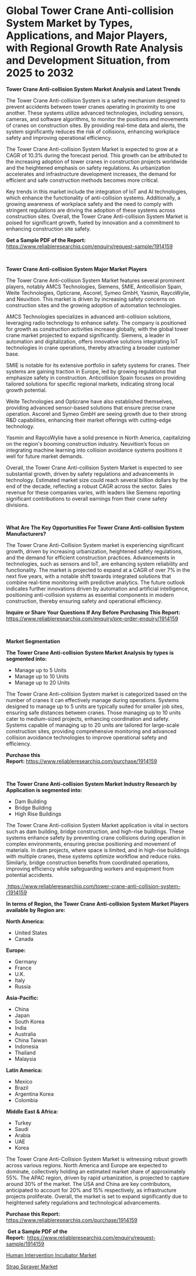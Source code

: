 <p><h1>Global Tower Crane Anti-collision System Market by Types, Applications, and Major Players, with Regional Growth Rate Analysis and Development Situation, from 2025 to 2032</h1></p><p><strong>Tower Crane Anti-collision System Market Analysis and Latest Trends</strong></p>
<p><p>The Tower Crane Anti-collision System is a safety mechanism designed to prevent accidents between tower cranes operating in proximity to one another. These systems utilize advanced technologies, including sensors, cameras, and software algorithms, to monitor the positions and movements of cranes on construction sites. By providing real-time data and alerts, the system significantly reduces the risk of collisions, enhancing workplace safety and improving operational efficiency.</p><p>The Tower Crane Anti-collision System Market is expected to grow at a CAGR of 10.3% during the forecast period. This growth can be attributed to the increasing adoption of tower cranes in construction projects worldwide and the heightened emphasis on safety regulations. As urbanization accelerates and infrastructure development increases, the demand for efficient and safe construction methods becomes more critical.</p><p>Key trends in this market include the integration of IoT and AI technologies, which enhance the functionality of anti-collision systems. Additionally, a growing awareness of workplace safety and the need to comply with stringent regulations are driving the adoption of these systems across construction sites. Overall, the Tower Crane Anti-collision System Market is poised for significant growth, fueled by innovation and a commitment to enhancing construction site safety.</p></p>
<p><strong>Get a Sample PDF of the Report:&nbsp;</strong> <a href="https://www.reliableresearchiq.com/enquiry/request-sample/1914159?utm_campaign=103&utm_medium=2&utm_source=Github&utm_content=ia&utm_term=01032025&utm_id=tower-crane-anti-collision-system">https://www.reliableresearchiq.com/enquiry/request-sample/1914159</a></p>
<p>&nbsp;</p>
<p><strong>Tower Crane Anti-collision System Major Market Players</strong></p>
<p><p>The Tower Crane Anti-collision System Market features several prominent players, notably AMCS Technologies, Siemens, SMIE, Anticollision Spain, Weite Technologies, Opticrane, Ascorel, Symeo GmbH, Yasmin, RaycoWylie, and Neuvition. This market is driven by increasing safety concerns on construction sites and the growing adoption of automation technologies.</p><p>AMCS Technologies specializes in advanced anti-collision solutions, leveraging radio technology to enhance safety. The company is positioned for growth as construction activities increase globally, with the global tower crane market projected to expand significantly. Siemens, a leader in automation and digitalization, offers innovative solutions integrating IoT technologies in crane operations, thereby attracting a broader customer base.</p><p>SMIE is notable for its extensive portfolio in safety systems for cranes. Their systems are gaining traction in Europe, led by growing regulations that emphasize safety in construction. Anticollision Spain focuses on providing tailored solutions for specific regional markets, indicating strong local growth potential.</p><p>Weite Technologies and Opticrane have also established themselves, providing advanced sensor-based solutions that ensure precise crane operation. Ascorel and Symeo GmbH are seeing growth due to their strong R&D capabilities, enhancing their market offerings with cutting-edge technology.</p><p>Yasmin and RaycoWylie have a solid presence in North America, capitalizing on the region's booming construction industry. Neuvition’s focus on integrating machine learning into collision avoidance systems positions it well for future market demands.</p><p>Overall, the Tower Crane Anti-collision System Market is expected to see substantial growth, driven by safety regulations and advancements in technology. Estimated market size could reach several billion dollars by the end of the decade, reflecting a robust CAGR across the sector. Sales revenue for these companies varies, with leaders like Siemens reporting significant contributions to overall earnings from their crane safety divisions.</p></p>
<p>&nbsp;</p>
<p><strong>What Are The Key Opportunities For Tower Crane Anti-collision System Manufacturers?</strong></p>
<p><p>The Tower Crane Anti-Collision System market is experiencing significant growth, driven by increasing urbanization, heightened safety regulations, and the demand for efficient construction practices. Advancements in technologies, such as sensors and IoT, are enhancing system reliability and functionality. The market is projected to expand at a CAGR of over 7% in the next five years, with a notable shift towards integrated solutions that combine real-time monitoring with predictive analytics. The future outlook indicates further innovations driven by automation and artificial intelligence, positioning anti-collision systems as essential components in modern construction, thereby ensuring safety and operational efficiency.</p></p>
<p><strong>Inquire or Share Your Questions If Any Before Purchasing This Report:</strong> <a href="https://www.reliableresearchiq.com/enquiry/pre-order-enquiry/1914159?utm_campaign=103&utm_medium=2&utm_source=Github&utm_content=ia&utm_term=01032025&utm_id=tower-crane-anti-collision-system">https://www.reliableresearchiq.com/enquiry/pre-order-enquiry/1914159</a></p>
<p>&nbsp;</p>
<p><strong>Market Segmentation</strong></p>
<p><strong>The Tower Crane Anti-collision System Market Analysis by types is segmented into:</strong></p>
<p><ul><li>Manage up to 5 Units</li><li>Manage up to 10 Units</li><li>Manage up to 20 Units</li></ul></p>
<p><p>The Tower Crane Anti-collision System market is categorized based on the number of cranes it can effectively manage during operations. Systems designed to manage up to 5 units are typically suited for smaller job sites, ensuring safe distances between cranes. Those managing up to 10 units cater to medium-sized projects, enhancing coordination and safety. Systems capable of managing up to 20 units are tailored for large-scale construction sites, providing comprehensive monitoring and advanced collision avoidance technologies to improve operational safety and efficiency.</p></p>
<p><strong>Purchase this Report:&nbsp;</strong><a href="https://www.reliableresearchiq.com/purchase/1914159?utm_campaign=103&utm_medium=2&utm_source=Github&utm_content=ia&utm_term=01032025&utm_id=tower-crane-anti-collision-system">https://www.reliableresearchiq.com/purchase/1914159</a></p>
<p>&nbsp;</p>
<p><strong>The Tower Crane Anti-collision System Market Industry Research by Application is segmented into:</strong></p>
<p><ul><li>Dam Building</li><li>Bridge Building</li><li>High Rise Buildings</li></ul></p>
<p><p>The Tower Crane Anti-collision System Market application is vital in sectors such as dam building, bridge construction, and high-rise buildings. These systems enhance safety by preventing crane collisions during operation in complex environments, ensuring precise positioning and movement of materials. In dam projects, where space is limited, and in high-rise buildings with multiple cranes, these systems optimize workflow and reduce risks. Similarly, bridge construction benefits from coordinated operations, improving efficiency while safeguarding workers and equipment from potential accidents.</p></p>
<p><a href="https://www.reliableresearchiq.com/tower-crane-anti-collision-system-r1914159?utm_campaign=103&utm_medium=2&utm_source=Github&utm_content=ia&utm_term=01032025&utm_id=tower-crane-anti-collision-system">&nbsp;https://www.reliableresearchiq.com/tower-crane-anti-collision-system-r1914159</a></p>
<p><strong>In terms of Region, the Tower Crane Anti-collision System Market Players available by Region are:</strong></p>
<p>
    <p> <strong> North America: </strong>
        <ul>
            <li>United States</li>
            <li>Canada</li>
        </ul>
        </p> 
    <p> <strong> Europe: </strong>
        <ul>
            <li>Germany</li>
            <li>France</li>
            <li>U.K.</li>
            <li>Italy</li>
            <li>Russia</li>
        </ul>
        </p> 
    <p> <strong> Asia-Pacific: </strong>
        <ul>
            <li>China</li>
            <li>Japan</li>
            <li>South Korea</li>
            <li>India</li>
            <li>Australia</li>
            <li>China Taiwan</li>
            <li>Indonesia</li>
            <li>Thailand</li>
            <li>Malaysia</li>
        </ul>
        </p> 
    <p> <strong> Latin America: </strong>
        <ul>
            <li>Mexico</li>
            <li>Brazil</li>
            <li>Argentina Korea</li>
            <li>Colombia</li>
        </ul>
        </p> 
    <p> <strong> Middle East & Africa: </strong>
        <ul>
            <li>Turkey</li>
            <li>Saudi</li>
            <li>Arabia</li>
            <li>UAE</li>
            <li>Korea</li>
        </ul>
    </p>
    </p>
<p><p>The Tower Crane Anti-Collision System Market is witnessing robust growth across various regions. North America and Europe are expected to dominate, collectively holding an estimated market share of approximately 55%. The APAC region, driven by rapid urbanization, is projected to capture around 30% of the market. The USA and China are key contributors, anticipated to account for 20% and 15% respectively, as infrastructure projects proliferate. Overall, the market is set to expand significantly due to heightened safety regulations and technological advancements.</p></p>
<p><strong>Purchase this Report: </strong><a href="https://www.reliableresearchiq.com/purchase/1914159?utm_campaign=103&utm_medium=2&utm_source=Github&utm_content=ia&utm_term=01032025&utm_id=tower-crane-anti-collision-system">https://www.reliableresearchiq.com/purchase/1914159</a></p>
<p>&nbsp;<strong>Get a Sample PDF of the Report:&nbsp;&nbsp;</strong><a href="https://www.reliableresearchiq.com/enquiry/request-sample/1914159?utm_campaign=103&utm_medium=2&utm_source=Github&utm_content=ia&utm_term=01032025&utm_id=tower-crane-anti-collision-system">https://www.reliableresearchiq.com/enquiry/request-sample/1914159</a></p>
<p><strong></strong></p>
<p><p><a href="https://github.com/vaduzunny/Market-Research-Report-List-1/blob/main/human-intervention-incubator-market.md?utm_campaign=103&utm_medium=2&utm_source=Github&utm_content=ia&utm_term=01032025&utm_id=tower-crane-anti-collision-system">Human Intervention Incubator Market</a></p><p><a href="https://github.com/gasikcalbos8/Market-Research-Report-List-1/blob/main/strap-sprayer-market.md?utm_campaign=103&utm_medium=2&utm_source=Github&utm_content=ia&utm_term=01032025&utm_id=tower-crane-anti-collision-system">Strap Sprayer Market</a></p></p>